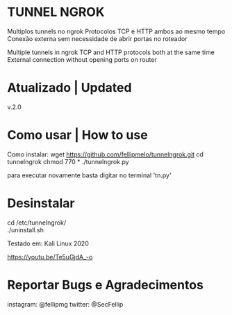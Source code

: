 # TUNNEL NGROK
Multiplos tunnels no ngrok
Protocolos TCP e HTTP ambos ao mesmo tempo
Conexão externa sem necessidade de abrir portas no roteador

Multiple tunnels in ngrok TCP and HTTP protocols both at the same time External connection without opening ports on router

# Atualizado | Updated
v.2.0
# Como usar | How to use
Como instalar:
wget https://github.com/fellipmelo/tunnelngrok.git
cd tunnelngrok 
chmod 770 *
./tunnelngrok.py

para executar novamente basta digitar no terminal 'tn.py'

# Desinstalar

cd /etc/tunnelngrok/ <br/>
./uninstall.sh


Testado em:
Kali Linux 2020

https://youtu.be/Te5uGjdA_-o

# Reportar Bugs e Agradecimentos
instagram: @fellipmg
twitter: @SecFellip
